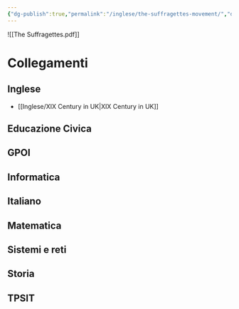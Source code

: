 ```yaml
---
{"dg-publish":true,"permalink":"/inglese/the-suffragettes-movement/","dgPassFrontmatter":true,"noteIcon":"","created":"2024-12-31T14:06:28.771+01:00","updated":"2024-12-31T14:29:16.281+01:00"}
---
```


![[The Suffragettes.pdf]]

# Collegamenti

## Inglese

- [[Inglese/XIX Century in UK\|XIX Century in UK]]
## Educazione Civica

## GPOI

## Informatica

## Italiano

## Matematica

## Sistemi e reti

## Storia

## TPSIT
